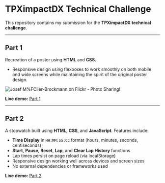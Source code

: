 # TPXimpactDX Technical Challenge

This repository contains my submission for the **TPXimpactDX technical challenge**.

---

## Part 1

Recreation of a  poster using **HTML** and **CSS**.  
- Responsive design using flexboxes to work smoothly on both mobile and wide screens while maintaining the spirit of the original poster design.  

![Josef M%FCller-Brockmann on Flickr - Photo Sharing!](https://github.com/user-attachments/assets/593f941a-a705-4989-bd2d-04a3601cb259)

**Live demo:** [Part 1](https://arecouz.github.io/TPXimpactDX_technical/part1/)

---

## Part 2

A stopwatch built using **HTML**, **CSS**, and **JavaScript**. Features include:

- **Time Display** in `HH:MM:SS:CC` format (hours, minutes, seconds, centiseconds)  
- **Start**, **Pause**, **Reset**, **Lap**, and **Clear Lap History** functions  
- Lap times persist on page reload (via localStorage)  
- Responsive design working well across devices and screen sizes  
- No external dependencies or frameworks used  

**Live demo:** [Part 2](https://arecouz.github.io/TPXimpactDX_technical/part2/)
